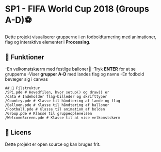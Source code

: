 # SP1 - FIFA World Cup 2018 (Groups A-D)⚽

Dette projekt visualiserer grupperne i en fodboldturnering med animationer, flag og interaktive elementer i **Processing**.

## 📌 Funktioner
-En velkomstskærm med festlige balloner🎈
-Tryk **ENTER** for at se grupperne
-Viser **grupper A-D** med landes flag og navne
-En fodbold bevæger sig i canvas

```
## 📂 Filstruktur
/SP1.pde # Hovedfilen, hvor setup() og draw() er
/data # Indeholder flag-billeder og skrifttyper
/Country.pde # Klasse til håndtering af lande og flag
/Balloon.pde # Klasse til håndtering af balloner
/Football.pde # Klasse til animation af bolden
/Group.pde # Klasse til gruppeoplevelsen
/WelcomeScreen.pde # Klasse til at vise velkomstskærm
```

## 📜 Licens  
Dette projekt er open source og kan bruges frit.  